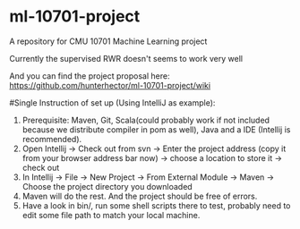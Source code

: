 ml-10701-project
================

A repository for CMU 10701 Machine Learning project 

Currently the supervised RWR doesn't seems to work very well

And you can find the project proposal here:
https://github.com/hunterhector/ml-10701-project/wiki

#Single Instruction of set up (Using IntelliJ as example):
1. Prerequisite: Maven, Git, Scala(could probably work if not included because we distribute compiler in pom as well), Java and a IDE (Intellij is recommended).
2. Open Intellij -> Check out from svn -> Enter the project address (copy it from your browser address bar now) -> choose a location to store it -> check out
3. In Intellij -> File -> New Project -> From External Module -> Maven -> Choose the project directory you downloaded
4. Maven will do the rest. And the project should be free of errors.
5. Have a look in bin/, run some shell scripts there to test, probably need to edit some file path to match your local machine.
